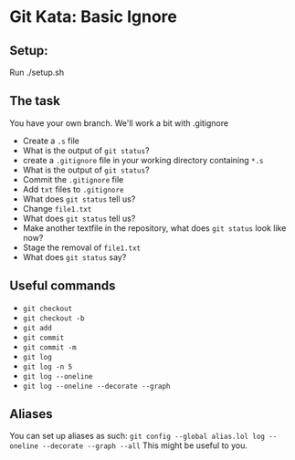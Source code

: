 # Git Kata: Basic Ignore
## Setup:
Run ./setup.sh

## The task
You have your own branch. We'll work a bit with .gitignore

- Create a `.s` file
- What is the output of `git status`?
- create a `.gitignore` file in your working directory containing `*.s`
- What is the output of `git status`?
- Commit the `.gitignore` file
- Add `txt` files to `.gitignore`
- What does `git status` tell us?
- Change `file1.txt`
- What does `git status` tell us?
- Make another textfile in the repository, what does `git status` look like now?
- Stage the removal of `file1.txt`
- What does `git status` say?

## Useful commands
- `git checkout`
- `git checkout -b`
- `git add`
- `git commit`
- `git commit -m`
- `git log`
- `git log -n 5`
- `git log --oneline`
- `git log --oneline --decorate --graph`


## Aliases
You can set up aliases as such:
`git config --global alias.lol log --oneline --decorate --graph --all`
This might be useful to you.